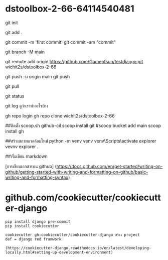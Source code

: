 # dstoolbox-2-66-64114540481
git init

git add .

git commit -m 'first commit'
git commit -am "commit"

git branch -M main 

git remote add origin https://github.com/Gameofsun/testdjango.git
wichit2s/dstoolbox-2-66


git push -u origin main
git push

git pull
 

git status

git log ดูว่าเราทำอะไรบ้าง

gh repo login
gh repo clone wichit2s/dstoolbox-2-66

##ติดตั้ง
scoop.sh github-cil
	scoop install git 
	#scoop bucket add main 
	scoop install gh

##สร้างสภาพแวดล้อมใหม่ 
	python -m venv venv 
	venv\Scripts\activate
	explorer vevnv
	explorer .

##เริ่มเขียน markdown 

[การเขียนเอกสารบน github] (https://docs.github.com/en/get-started/writing-on-github/getting-started-with-writing-and-formatting-on-github/basic-writing-and-formatting-syntax)

# github.com/cookiecutter/cookiecutter-django
	pip install django pre-commit 
	pip install cookiecutter
	
	cookiecutter gh:cookiecutter/cookiecutter-django สร้าง project
	def = django red framwork

	(https://cookiecutter-django.readthedocs.io/en/latest/developing-locally.html#setting-up-development-environment)